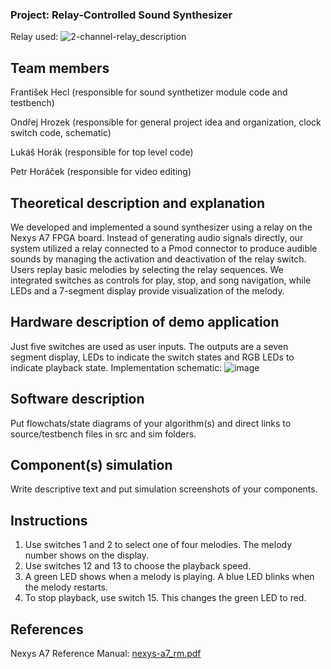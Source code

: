 ### Project: Relay-Controlled Sound Synthesizer
Relay used:
![2-channel-relay_description](https://github.com/Foyceek/project_hhhh/assets/148572907/cfc454e1-d45e-40e1-861a-2a72c0d3ce87)
## Team members
František Hecl (responsible for sound synthetizer module code and testbench)

Ondřej Hrozek (responsible for general project idea and organization, clock switch code, schematic)

Lukáš Horák (responsible for top level code)

Petr Horáček (responsible for video editing)

## Theoretical description and explanation
We developed and implemented a sound synthesizer using a relay on the Nexys A7 FPGA board. Instead of generating audio signals directly, our system utilized a relay connected to a Pmod connector to produce audible sounds by managing the activation and deactivation of the relay switch. Users replay basic melodies by selecting the relay sequences. We integrated switches as controls for play, stop, and song navigation, while LEDs and a 7-segment display provide visualization of the melody.

## Hardware description of demo application
Just five switches are used as user inputs. The outputs are a seven segment display, LEDs to indicate the switch states and RGB LEDs to indicate playback state.
Implementation schematic: 
![image](https://github.com/Foyceek/project_hhhh/assets/165892683/6ae91ec7-e27f-44e8-b6d1-f733886b80a0)

## Software description
Put flowchats/state diagrams of your algorithm(s) and direct links to source/testbench files in src and sim folders.

## Component(s) simulation
Write descriptive text and put simulation screenshots of your components.

## Instructions
1. Use switches 1 and 2 to select one of four melodies. The melody number shows on the display.
2. Use switches 12 and 13 to choose the playback speed.
3. A green LED shows when a melody is playing. A blue LED blinks when the melody restarts.
4. To stop playback, use switch 15. This changes the green LED to red.

## References
Nexys A7 Reference Manual: [nexys-a7_rm.pdf](https://github.com/Foyceek/project_hhhh/files/15051833/nexys-a7_rm.pdf)


